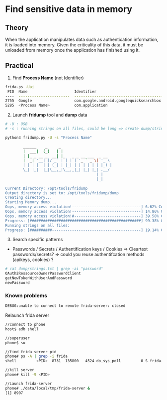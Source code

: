 # Find sensitive data in memory

## Theory
When the application manipulates data such as authentication information, it is loaded into memory. Given the criticality of this data, it must be unloaded from memory once the application has finished using it.

## Practical
1. Find **Process Name** (not Identifier)
```bash
frida-ps -Uai
 PID  Name                     Identifier                               
----  -----------------------  -----------------------------------------
2755  Google                   com.google.android.googlequicksearchbox  
5285  <Process Name>           com.application             
```
2. Launch **fridump** tool and **dump** data
```bash
# -U : USB
# -s : running strings on all files, could be long => create dump/strings.txt file

python3 fridump.py -U -s "Process Name" 

        ______    _     _
        |  ___|  (_)   | |
        | |_ _ __ _  __| |_   _ _ __ ___  _ __
        |  _| '__| |/ _` | | | | '_ ` _ \| '_ \
        | | | |  | | (_| | |_| | | | | | | |_) |
        \_| |_|  |_|\__,_|\__,_|_| |_| |_| .__/
                                         | |
                                         |_|
        
Current Directory: /opt/tools/fridump
Output directory is set to: /opt/tools/fridump/dump
Creating directory...
Starting Memory dump...
Oops, memory access violation!-------------------------------] 6.62% Complete
Oops, memory access violation!-------------------------------] 14.86% Complete
Oops, memory access violation!#------------------------------] 39.58% Complete
Progress: [##################################################] 99.38% Complete
Running strings on all files:
Progress: [##########----------------------------------------] 19.14% Complete
```
3. Search specific patterns

* Passwords / Secrets / Authentification keys / Cookies 
=> Cleartext passwords/secrets? 
=> could you reuse authentifcation methods (apikeys, cookies) ?

```bash
# cat dump/strings.txt | grep -ai "password"     
OAuth2RessourceOwnerPasswordClient
getNewTokenWithUserAndPassword
newPassword
```

### Known problems
```bash
DEBUG:unable to connect to remote frida-server: closed
```
Relaunch frida server
```bash
//connect to phone
host$ adb shell

//superuser
phone$ su

//find frida server pid
phone# ps -A | grep -i frida
shell         <PID>  8731  135800   4524 do_sys_poll         0 S frida-server

//kill server
phone# kill -9 <PID>

//Launch frida-server
phone# ./data/local/tmp/frida-server &
[1] 8907
```
